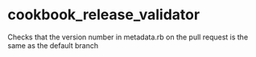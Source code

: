 # cookbook_release_validator
Checks that the version number in metadata.rb on the pull request is the same as the default branch
